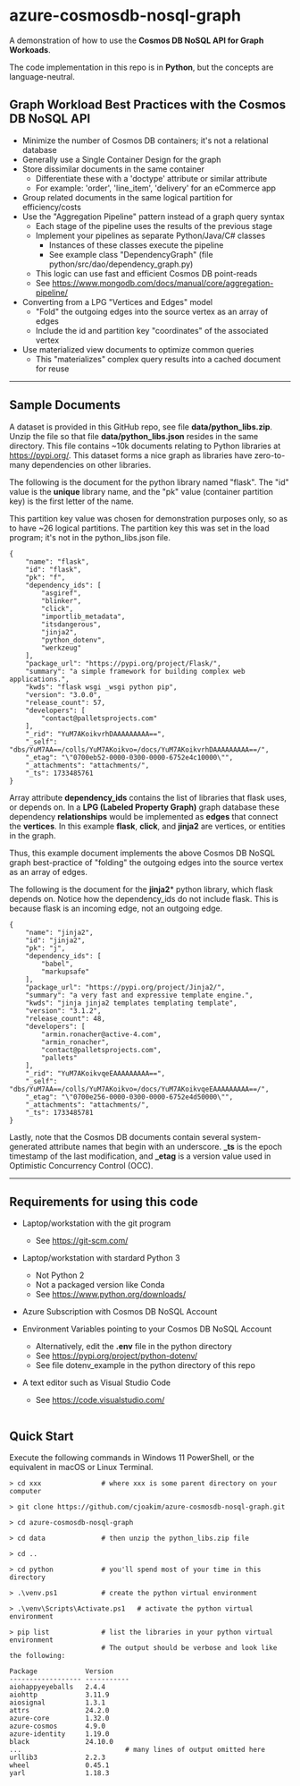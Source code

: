 # azure-cosmosdb-nosql-graph

A demonstration of how to use the **Cosmos DB NoSQL API for Graph Workoads**.

The code implementation in this repo is in **Python**, but the concepts
are language-neutral.

## Graph Workload Best Practices with the Cosmos DB NoSQL API

- Minimize the number of Cosmos DB containers; it's not a relational database
- Generally use a Single Container Design for the graph
- Store dissimilar documents in the same container
  - Differentiate these with a 'doctype' attribute or similar attribute
  - For example: 'order', 'line_item', 'delivery' for an eCommerce app
- Group related documents in the same logical partition for efficiency/costs
- Use the "Aggregation Pipeline" pattern instead of a graph query syntax
  - Each stage of the pipeline uses the results of the previous stage
  - Implement your pipelines as separate Python/Java/C# classes
    - Instances of these classes execute the pipeline
    - See example class "DependencyGraph" (file python/src/dao/dependency_graph.py)
  - This logic can use fast and efficient Cosmos DB point-reads
  - See https://www.mongodb.com/docs/manual/core/aggregation-pipeline/
- Converting from a LPG "Vertices and Edges" model
  - "Fold" the outgoing edges into the source vertex as an array of edges
  - Include the id and partition key "coordinates" of the associated vertex
- Use materialized view documents to optimize common queries
  - This "materializes" complex query results into a cached document for reuse

---

## Sample Documents

A dataset is provided in this GitHub repo, see file **data/python_libs.zip**.
Unzip the file so that file **data/python_libs.json** resides in the same
directory.  This file contains ~10k documents relating to Python
libraries at https://pypi.org/.  This dataset forms a nice graph as
libraries have zero-to-many dependencies on other libraries.

The following is the document for the python library named "flask".
The "id" value is the **unique** library name, and the "pk" value 
(container partition key) is the first letter of the name.

This partition key value was chosen for demonstration purposes only,
so as to have ~26 logical partitions.  The partition key
this was set in the load program; it's not in the python_libs.json
file.

```
{
    "name": "flask",
    "id": "flask",
    "pk": "f",
    "dependency_ids": [
        "asgiref",
        "blinker",
        "click",
        "importlib_metadata",
        "itsdangerous",
        "jinja2",
        "python_dotenv",
        "werkzeug"
    ],
    "package_url": "https://pypi.org/project/Flask/",
    "summary": "a simple framework for building complex web applications.",
    "kwds": "flask wsgi _wsgi python pip",
    "version": "3.0.0",
    "release_count": 57,
    "developers": [
        "contact@palletsprojects.com"
    ],
    "_rid": "YuM7AKoikvrhDAAAAAAAAA==",
    "_self": "dbs/YuM7AA==/colls/YuM7AKoikvo=/docs/YuM7AKoikvrhDAAAAAAAAA==/",
    "_etag": "\"0700eb52-0000-0300-0000-6752e4c10000\"",
    "_attachments": "attachments/",
    "_ts": 1733485761
}
```

Array attribute **dependency_ids** contains the list of libraries
that flask uses, or depends on.  In a **LPG (Labeled Property Graph)**
graph database these dependency **relationships** would be implemented
as **edges** that connect the **vertices**.  In this example **flask**, 
**click**, and **jinja2** are vertices, or entities in the graph.

Thus, this example document implements the above Cosmos DB NoSQL
graph best-practice of "folding" the outgoing edges into the source vertex
as an array of edges.

The following is the document for the **jinja2*** python library,
which flask depends on.  Notice how the dependency_ids do not
include flask.  This is because flask is an incoming edge, not an
outgoing edge.

```
{
    "name": "jinja2",
    "id": "jinja2",
    "pk": "j",
    "dependency_ids": [
        "babel",
        "markupsafe"
    ],
    "package_url": "https://pypi.org/project/Jinja2/",
    "summary": "a very fast and expressive template engine.",
    "kwds": "jinja jinja2 templates templating template",
    "version": "3.1.2",
    "release_count": 48,
    "developers": [
        "armin.ronacher@active-4.com",
        "armin_ronacher",
        "contact@palletsprojects.com",
        "pallets"
    ],
    "_rid": "YuM7AKoikvqeEAAAAAAAAA==",
    "_self": "dbs/YuM7AA==/colls/YuM7AKoikvo=/docs/YuM7AKoikvqeEAAAAAAAAA==/",
    "_etag": "\"0700e256-0000-0300-0000-6752e4d50000\"",
    "_attachments": "attachments/",
    "_ts": 1733485781
}
```

Lastly, note that the Cosmos DB documents contain several system-generated
attribute names that begin with an underscore.  **_ts** is the epoch timestamp
of the last modification, and **_etag** is a version value used in 
Optimistic Concurrency Control (OCC).

---

## Requirements for using this code

- Laptop/workstation with the git program
  - See https://git-scm.com/

- Laptop/workstation with stardard Python 3
  - Not Python 2
  - Not a packaged version like Conda 
  - See https://www.python.org/downloads/

- Azure Subscription with Cosmos DB NoSQL Account

- Environment Variables pointing to your Cosmos DB NoSQL Account
  - Alternatively, edit the **.env** file in the python directory
  - See https://pypi.org/project/python-dotenv/
  - See file dotenv_example in the python directory of this repo

- A text editor such as Visual Studio Code
  - See https://code.visualstudio.com/

```

```


## Quick Start

Execute the following commands in Windows 11 PowerShell,
or the equivalent in macOS or Linux Terminal.

```
> cd xxx               # where xxx is some parent directory on your computer

> git clone https://github.com/cjoakim/azure-cosmosdb-nosql-graph.git

> cd azure-cosmosdb-nosql-graph

> cd data              # then unzip the python_libs.zip file

> cd ..

> cd python            # you'll spend most of your time in this directory

> .\venv.ps1           # create the python virtual environment

> .\venv\Scripts\Activate.ps1   # activate the python virtual environment

> pip list             # list the libraries in your python virtual environment
                       # The output should be verbose and look like the following:

Package            Version
------------------ -----------
aiohappyeyeballs   2.4.4
aiohttp            3.11.9
aiosignal          1.3.1
attrs              24.2.0
azure-core         1.32.0
azure-cosmos       4.9.0
azure-identity     1.19.0
black              24.10.0
...                          # many lines of output omitted here
urllib3            2.2.3
wheel              0.45.1
yarl               1.18.3
```